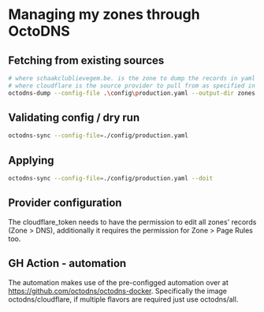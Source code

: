 # Managing my zones through OctoDNS

## Fetching from existing sources

```bash
# where schaakclublievegem.be. is the zone to dump the records in yaml format from
# where cloudflare is the source provider to pull from as specified in the config
octodns-dump --config-file .\config\production.yaml --output-dir zones schaakclublievegem.be. cloudflare
```

## Validating config / dry run

```bash
octodns-sync --config-file=./config/production.yaml
```

## Applying 

```bash
octodns-sync --config-file=./config/production.yaml --doit
```

## Provider configuration

The cloudflare_token needs to have the permission to edit all zones' records (Zone > DNS), additionally it requires the permission for Zone > Page Rules too.

## GH Action - automation

The automation makes use of the pre-configged automation over at https://github.com/octodns/octodns-docker.
Specifically the image octodns/cloudflare, if multiple flavors are required just use octodns/all.
